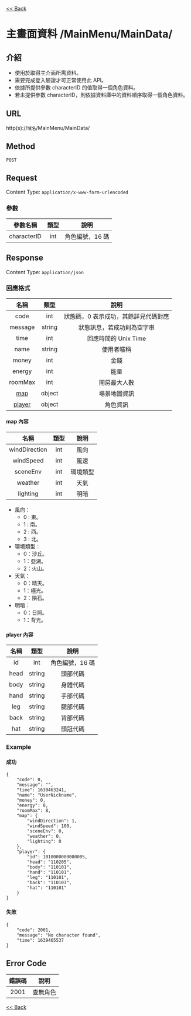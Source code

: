 [<< Back](../index.md)

# 主畫面資料 /MainMenu/MainData/

## 介紹

- 使用於取得主介面所需資料。
- 需要完成登入驗證才可正常使用此 API。
- 依據所提供參數 characterID 的值取得一個角色資料。
- 若未提供參數 characterID，則依據資料庫中的資料順序取得一個角色資料。

## URL

http(s)://`域名`/MainMenu/MainData/

## Method

`POST`

## Request

Content Type: `application/x-www-form-urlencoded`

### 參數

| 參數名稱 | 類型 | 說明 |
|:-:|:-:|:-:|
| characterID | int | 角色編號，16 碼 |

## Response

Content Type: `application/json`

### 回應格式

| 名稱 | 類型 | 說明 |
|:-:|:-:|:-:|
| code | int | 狀態碼，0 表示成功，其餘詳見代碼對應 |
| message | string | 狀態訊息，若成功則為空字串 |
| time | int | 回應時間的 Unix Time |
| name | string | 使用者暱稱 |
| money | int | 金錢 |
| energy | int | 能量 |
| roomMax | int | 開房最大人數 |
| [map](#map) | object | 場景地圖資訊 |
| [player](#player) | object | 角色資訊 |

#### <span id="map">map 內容</span>

| 名稱 | 類型 | 說明 |
|:-:|:-:|:-:|
| windDirection | int | 風向 |
| windSpeed | int | 風速 |
| sceneEnv | int | 環境類型 |
| weather | int | 天氣|
| lighting | int | 明暗 |

- 風向：
	- 0 : 東。
	- 1 : 南。
	- 2 : 西。
	- 3 : 北。
- 環境類型：
	- 0：沙丘。
	- 1：亞湖。
	- 2：火山。
- 天氣：
	- 0：晴天。
	- 1：極光。
	- 2：隕石。
- 明暗：
	- 0：日照。
	- 1：背光。

#### <span id="player">player 內容</span>

| 名稱 | 類型 | 說明 |
|:-:|:-:|:-:|
| id | int | 角色編號，16 碼 |
| head | string | 頭部代碼 |
| body | string | 身體代碼 |
| hand | string | 手部代碼 |
| leg | string | 腿部代碼 |
| back | string | 背部代碼 |
| hat | string | 頭冠代碼 |

### Example

#### 成功

	{
	    "code": 0,
	    "message": "",
	    "time": 1639463241,
	    "name": "UserNickname",
	    "money": 0,
	    "energy": 0,
	    "roomMax": 8,
	    "map": {
	        "windDirection": 1,
	        "windSpeed": 100,
	        "sceneEnv": 0,
	        "weather": 0,
	        "lighting": 0
	    },
	    "player": {
	        "id": 1010000000000005,
	        "head": "110205",
	        "body": "110101",
	        "hand": "110101",
	        "leg": "110101",
	        "back": "110103",
	        "hat": "110101"
	    }
	}

#### 失敗

	{
	    "code": 2001,
	    "message": "No character found",
	    "time": 1639465537
	}


## Error Code

| 錯誤碼 | 說明 |
|:-:|:-:|
| 2001 | 查無角色 |

[<< Back](../index.md)
